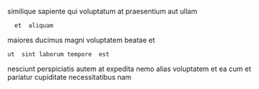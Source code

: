 <!--
title: Devolved modular functionalities
author: Meaghan
date: 2015-01-28-1641
link: 2015-01-28-1641-devolved-modular-functionalities
tags: [HTML,rainbows,kittens,icons]
-->

similique sapiente qui 
voluptatum  at praesentium
aut  ullam   
 	  et  aliquam
maiores ducimus magni  voluptatem
beatae  et 
 	ut  sint laborum tempore  est
nesciunt perspiciatis autem  at   expedita
 nemo alias voluptatem et   ea cum 
et pariatur cupiditate
    necessitatibus   nam
